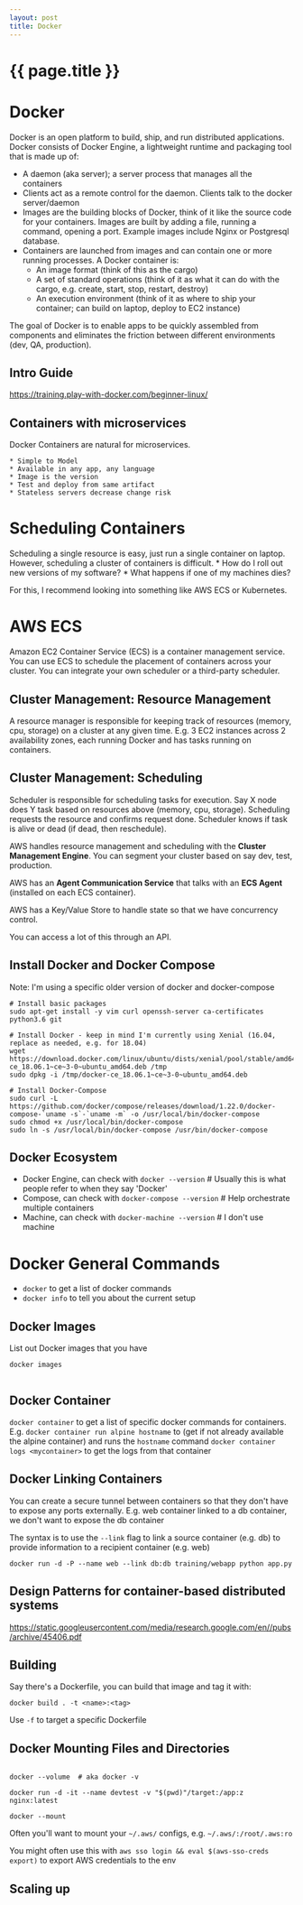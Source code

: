 ```yaml
---
layout: post
title: Docker
---
```



# {{ page.title }}

# Docker

Docker is an open platform to build, ship, and run distributed applications.
Docker consists of Docker Engine, a lightweight runtime and packaging tool that is made up of:

* A daemon (aka server); a server process that manages all the containers
* Clients act as a remote control for the daemon. Clients talk to the docker server/daemon
* Images are the building blocks of Docker, think of it like the source code for your containers.
  Images are built by adding a file, running a command, opening a port. Example images include Nginx or Postgresql database.
* Containers are launched from images and can contain one or more running processes. A Docker container is:
    * An image format (think of this as the cargo)
    * A set of standard operations (think of it as what it can do with the cargo, e.g. create, start, stop, restart, destroy)
    * An execution environment (think of it as where to ship your container; can build on laptop, deploy to EC2 instance)

The goal of Docker is to enable apps to be quickly assembled from components and eliminates the friction between different environments (dev, QA, production).

## Intro Guide

https://training.play-with-docker.com/beginner-linux/

## Containers with microservices

Docker Containers are natural for microservices.

    * Simple to Model
    * Available in any app, any language
    * Image is the version
    * Test and deploy from same artifact
    * Stateless servers decrease change risk

# Scheduling Containers

Scheduling a single resource is easy, just run a single container on laptop.
However, scheduling a cluster of containers is difficult.
    * How do I roll out new versions of my software?
    * What happens if one of my machines dies?

For this, I recommend looking into something like AWS ECS or Kubernetes.

# AWS ECS

Amazon EC2 Container Service (ECS) is a container management service. You can
use ECS to schedule the placement of containers across your cluster. You can
integrate your own scheduler or a third-party scheduler.

## Cluster Management: Resource Management

A resource manager is responsible for keeping track of resources (memory, cpu,
storage) on a cluster at any given time. E.g. 3 EC2 instances across
2 availability zones, each running Docker and has tasks running on containers.

## Cluster Management: Scheduling

Scheduler is responsible for scheduling tasks for execution. Say X node does
Y task based on resources above (memory, cpu, storage). Scheduling requests the
resource and confirms request done. Scheduler knows if task is alive or dead (if dead, then
reschedule).

AWS handles resource management and scheduling with the **Cluster Management
Engine**. You can segment your cluster based on say dev, test, production.

AWS has an **Agent Communication Service** that talks with an **ECS Agent**
(installed on each ECS container).

AWS has a Key/Value Store to handle state so that we have concurrency control.

You can access a lot of this through an API.

## Install Docker and Docker Compose

Note: I'm using a specific older version of docker and docker-compose

    # Install basic packages
    sudo apt-get install -y vim curl openssh-server ca-certificates python3.6 git

    # Install Docker - keep in mind I'm currently using Xenial (16.04, replace as needed, e.g. for 18.04)
    wget https://download.docker.com/linux/ubuntu/dists/xenial/pool/stable/amd64/docker-ce_18.06.1~ce~3-0~ubuntu_amd64.deb /tmp
    sudo dpkg -i /tmp/docker-ce_18.06.1~ce~3-0~ubuntu_amd64.deb

    # Install Docker-Compose
    sudo curl -L https://github.com/docker/compose/releases/download/1.22.0/docker-compose-`uname -s`-`uname -m` -o /usr/local/bin/docker-compose
    sudo chmod +x /usr/local/bin/docker-compose
    sudo ln -s /usr/local/bin/docker-compose /usr/bin/docker-compose

## Docker Ecosystem

* Docker Engine, can check with `docker --version`  # Usually this is what people refer to when they say 'Docker'
* Compose, can check with `docker-compose --version`  # Help orchestrate multiple containers
* Machine, can check with `docker-machine --version`  # I don't use machine

# Docker General Commands

* `docker` to get a list of docker commands
* `docker info` to tell you about the current setup

## Docker Images

List out Docker images that you have

```
docker images


```

## Docker Container

`docker container` to get a list of specific docker commands for containers. E.g.
`docker container run alpine hostname` to (get if not already available the alpine container) and runs the `hostname` command
`docker container logs <mycontainer>` to get the logs from that container

## Docker Linking Containers

You can create a secure tunnel between containers so that they don't have to expose any ports externally.
E.g. web container linked to a db container, we don't want to expose the db container

The syntax is to use the `--link` flag to link a source container (e.g. db) to provide information to a recipient container (e.g. web)

`docker run -d -P --name web --link db:db training/webapp python app.py`

## Design Patterns for container-based distributed systems

https://static.googleusercontent.com/media/research.google.com/en//pubs/archive/45406.pdf

## Building

Say there's a Dockerfile, you can build that image and tag it with:

```
docker build . -t <name>:<tag>
```

Use `-f` to target a specific Dockerfile

## Docker Mounting Files and Directories

```

docker --volume  # aka docker -v

docker run -d -it --name devtest -v "$(pwd)"/target:/app:z nginx:latest

docker --mount
```

Often you'll want to mount your `~/.aws/` configs, e.g. `~/.aws/:/root/.aws:ro`

You might often use this with `aws sso login && eval $(aws-sso-creds export)` to export AWS credentials to the env

## Scaling up


